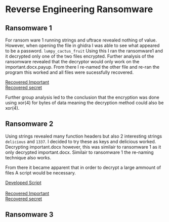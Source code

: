 # Reverse Engineering Ransomware

## Ransomware 1 

For ransom ware 1 running strings and uftrace revealed nothing of value. However, when opening the file in ghidra I was able to see what appeared to be a password. ``` lumpy_cactus_fruit ``` Using this I ran the ransomware1 and it decrypted only one of the two files encrypted. Further analysis of the ransomware revealed that the decryptor would only work on the important.docx.payup. From there I re-named the other file and re-ran the program this worked and all files were sucessfully recovered. 

[Recovered Important](ransom/important.docx) \
[Recovered secret](ransom/secret.txt)

Further group analysis led to the conclusion that the encryption was done using xor(4) for bytes of data meaning the decryption method could also be xor(4). 

## Ransomware 2

Using strings revealed many function headers but also 2 interesting strings ```delicious``` and ```1337```. I decided to try these as keys and delicious worked. Decrypting important.docx however, this was similair to ransomware 1 as it only decrypted important.docx. Similair to ransomware 1 the re-naming technique also works.

From there it became apparent that in order to decrypt a large ammount of files A script would be necessary.

[Developed Script](ransom/decrypt.sh) \
\
[Recovered Important](ransom/important2.docx) \
[Recovered secret](ransom/secret2.txt)

## Ransomware 3
